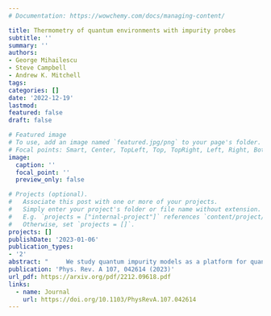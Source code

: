 ```yaml
---
# Documentation: https://wowchemy.com/docs/managing-content/

title: Thermometry of quantum environments with impurity probes
subtitle: ''
summary: ''
authors:
- George Mihailescu
- Steve Campbell
- Andrew K. Mitchell
tags:
categories: []
date: '2022-12-19'
lastmod: 
featured: false
draft: false

# Featured image
# To use, add an image named `featured.jpg/png` to your page's folder.
# Focal points: Smart, Center, TopLeft, Top, TopRight, Left, Right, BottomLeft, Bottom, BottomRight.
image:
  caption: ''
  focal_point: ''
  preview_only: false

# Projects (optional).
#   Associate this post with one or more of your projects.
#   Simply enter your project's folder or file name without extension.
#   E.g. `projects = ["internal-project"]` references `content/project/deep-learning/index.md`.
#   Otherwise, set `projects = []`.
projects: []
publishDate: '2023-01-06'
publication_types:
- '2'
abstract: "     We study quantum impurity models as a platform for quantum thermometry. A single quantum spin-1/2 impurity is coupled to an explicit, structured, fermionic thermal environment. We critically assess the thermometric capabilities of the impurity as a probe, when its coupling to the environment is of Ising or Kondo exchange type. In the Ising case, we find sensitivity equivalent to that of an idealized two-level system, with peak thermometric performance obtained at a temperature that scales linearly in the applied control field, independent of the coupling strength and environment spectral features. By contrast, a richer thermometric response can be realized for Kondo impurities, since strong probe-environment entanglement can then develop. At low temperatures, we uncover a regime with a universal thermometric response that is independent of microscopic details, controlled only by the low-energy spectral features of the environment. The many-body entanglement that develops in this regime means that low-temperature thermometry with a weakly applied control field is inherently less sensitive, while optimal sensitivity is recovered by suppressing the entanglement with stronger fields."
publication: 'Phys. Rev. A 107, 042614 (2023)'
url_pdf: https://arxiv.org/pdf/2212.09618.pdf
links:
  - name: Journal
    url: https://doi.org/10.1103/PhysRevA.107.042614
---
```

